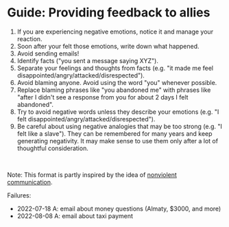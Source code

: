 # Guide: Providing feedback to allies

1. If you are experiencing negative emotions, notice it and manage your reaction.<br>
2. Soon after your felt those emotions, write down what happened.<br>
3. Avoid sending emails!<br>
4. Identify facts ("you sent a message saying XYZ").
5. Separate your feelings and thoughts from facts (e.g. "it made me feel disappointed/angry/attacked/disrespected").<br>
6. Avoid blaming anyone. Avoid using the word "you" whenever possible.<br>
7. Replace blaming phrases like "you abandoned me" with phrases like "after I didn't see a response from you for about 2 days I felt abandoned".<br>
8. Try to avoid negative words unless they describe your emotions (e.g. "I felt disappointed/angry/attacked/disrespected").<br>
9. Be careful about using negative analogies that may be too strong (e.g. "I felt like a slave"). They can be remembered for many years and keep generating negativity. It may make sense to use them only after a lot of thoughtful consideration.<br>
<br>

Note:
This format is partly inspired by the idea of [nonviolent communication](https://en.wikipedia.org/wiki/Nonviolent_Communication).

Failures:
- 2022-07-18 A: email about money questions (Almaty, $3000, and more)
- 2022-08-08 A: email about taxi payment
